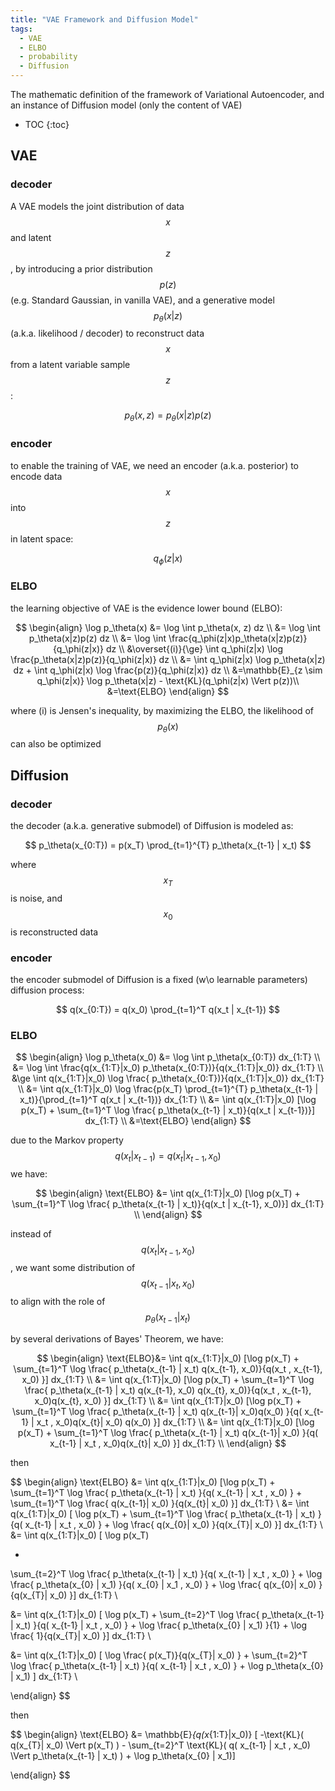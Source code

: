 ```yaml
---
title: "VAE Framework and Diffusion Model"
tags:
  - VAE
  - ELBO
  - probability
  - Diffusion
---
```


The mathematic definition of the framework of Variational Autoencoder, and an instance of Diffusion model (only the content of VAE)

* TOC 
{:toc}

<!-- git add . && git commit -m 'vae' && git push  -->

## VAE 

### decoder

A VAE models the joint distribution of data 
$$
x
$$
 and latent 
$$
z
$$
, by introducing a prior distribution 
$$
p(z)
$$
 (e.g. Standard Gaussian, in vanilla VAE), and a generative model 
$$
p_\theta(x | z) 
$$
(a.k.a. likelihood / decoder) to reconstruct data 
$$
x
$$
 from a latent variable sample 
$$
z
$$
:


$$
p_\theta(x, z) = p_\theta(x | z) p(z)
$$

### encoder 

to enable the training of VAE, we need an encoder (a.k.a. posterior) to encode data
$$
x
$$
into 
$$
z
$$
in latent space:


$$
q_\phi(z|x)
$$


### ELBO

the learning objective of VAE is the evidence lower bound (ELBO):


$$
\begin{align}
\log p_\theta(x) &= \log \int p_\theta(x, z) dz \\
&= \log \int p_\theta(x|z)p(z) dz \\
&= \log \int \frac{q_\phi(z|x)p_\theta(x|z)p(z)}{q_\phi(z|x)} dz \\
&\overset{(i)}{\ge} \int q_\phi(z|x) \log \frac{p_\theta(x|z)p(z)}{q_\phi(z|x)} dz \\
&= \int q_\phi(z|x) \log p_\theta(x|z) dz + \int q_\phi(z|x) \log \frac{p(z)}{q_\phi(z|x)} dz  \\
&=\mathbb{E}_{z \sim q_\phi(z|x)} \log p_\theta(x|z) - \text{KL}(q_\phi(z|x) \Vert p(z))\\
&=\text{ELBO}
\end{align}
$$


where (i) is Jensen's inequality, by maximizing the ELBO, the likelihood of 
$$
p_\theta (x)
$$
can also be optimized





## Diffusion

### decoder

the decoder (a.k.a. generative submodel) of Diffusion is modeled as:


$$
p_\theta(x_{0:T}) = p(x_T) \prod_{t=1}^{T} p_\theta(x_{t-1} | x_t)
$$


where 
$$
x_T
$$
is noise, and 
$$
x_0
$$
is reconstructed data



### encoder

the encoder submodel of Diffusion is a fixed (w\o learnable parameters) diffusion process:


$$
q(x_{0:T}) = q(x_0) \prod_{t=1}^T q(x_t | x_{t-1})
$$


### ELBO


$$
\begin{align}
\log p_\theta(x_0) &= \log \int p_\theta(x_{0:T}) dx_{1:T}  \\
&= \log \int \frac{q(x_{1:T}|x_0) p_\theta(x_{0:T})}{q(x_{1:T}|x_0)} dx_{1:T}  \\
&\ge \int q(x_{1:T}|x_0) \log  \frac{ p_\theta(x_{0:T})}{q(x_{1:T}|x_0)} dx_{1:T} \\
&= \int q(x_{1:T}|x_0) \log  \frac{p(x_T) \prod_{t=1}^{T} p_\theta(x_{t-1} | x_t)}{\prod_{t=1}^T q(x_t | x_{t-1})} dx_{1:T} \\
&= \int q(x_{1:T}|x_0) [\log p(x_T) + \sum_{t=1}^T \log \frac{  p_\theta(x_{t-1} | x_t)}{q(x_t | x_{t-1})}] dx_{1:T} \\
&=\text{ELBO}
\end{align}
$$


due to the Markov property
$$
q(x_t | x_{t-1}) = q(x_t | x_{t-1}, x_0)
$$
we have:


$$
\begin{align}
\text{ELBO} &= \int q(x_{1:T}|x_0) [\log p(x_T) + \sum_{t=1}^T \log \frac{  p_\theta(x_{t-1} | x_t)}{q(x_t | x_{t-1}, x_0)}] dx_{1:T} \\
\end{align}
$$


instead of 
$$
q(x_t | x_{t-1}, x_0)
$$
, we want some distribution of 
$$
q(x_{t-1} | x_t, x_0)
$$
to align with the role of 
$$
p_\theta(x_{t-1}|x_t)
$$




by several derivations of Bayes' Theorem, we have:


$$
\begin{align}
\text{ELBO}&= \int q(x_{1:T}|x_0) [\log p(x_T) + \sum_{t=1}^T \log \frac{  p_\theta(x_{t-1} | x_t)  q(x_{t-1}, x_0)}{q(x_t , x_{t-1}, x_0) }] dx_{1:T} \\
&= \int q(x_{1:T}|x_0) [\log p(x_T) + \sum_{t=1}^T \log \frac{  p_\theta(x_{t-1} | x_t)  q(x_{t-1}, x_0) q(x_{t}, x_0)}{q(x_t , x_{t-1}, x_0)q(x_{t}, x_0) }] dx_{1:T} \\
&= \int q(x_{1:T}|x_0) [\log p(x_T) + \sum_{t=1}^T \log \frac{  p_\theta(x_{t-1} | x_t)  q(x_{t-1}| x_0)q(x_0) }{q( x_{t-1} | x_t , x_0)q(x_{t}| x_0) q(x_0) }] dx_{1:T} \\
&= \int q(x_{1:T}|x_0) [\log p(x_T) + \sum_{t=1}^T \log \frac{  p_\theta(x_{t-1} | x_t)  q(x_{t-1}| x_0) }{q( x_{t-1} | x_t , x_0)q(x_{t}| x_0) }] dx_{1:T} \\
\end{align}
$$


then 


$$
\begin{align}
\text{ELBO}
&= \int q(x_{1:T}|x_0) [\log p(x_T) + \sum_{t=1}^T \log \frac{  p_\theta(x_{t-1} | x_t)   }{q( x_{t-1} | x_t , x_0) } + \sum_{t=1}^T \log \frac{   q(x_{t-1}| x_0) }{q(x_{t}| x_0) }] dx_{1:T} \\
&= \int q(x_{1:T}|x_0) [
\log p(x_T) + 
\sum_{t=1}^T \log \frac{  p_\theta(x_{t-1} | x_t)   }{q( x_{t-1} | x_t , x_0) } + 
\log \frac{   q(x_{0}| x_0) }{q(x_{T}| x_0) }] dx_{1:T} \\
&= \int q(x_{1:T}|x_0) [
\log p(x_T) 

+ 
\sum_{t=2}^T \log \frac{  p_\theta(x_{t-1} | x_t)   }{q( x_{t-1} | x_t , x_0) } + 
 \log \frac{  p_\theta(x_{0} | x_1)   }{q( x_{0} | x_1 , x_0) } + 
\log \frac{   q(x_{0}| x_0) }{q(x_{T}| x_0) }] dx_{1:T} \\

&= \int q(x_{1:T}|x_0) [
\log p(x_T) + 
\sum_{t=2}^T \log \frac{  p_\theta(x_{t-1} | x_t)   }{q( x_{t-1} | x_t , x_0) } + 
 \log \frac{  p_\theta(x_{0} | x_1)   }{1} + 
\log \frac{   1}{q(x_{T}| x_0) }] dx_{1:T} \\

&= \int q(x_{1:T}|x_0) [
\log \frac{   p(x_T)}{q(x_{T}| x_0) } + 
\sum_{t=2}^T \log \frac{  p_\theta(x_{t-1} | x_t)   }{q( x_{t-1} | x_t , x_0) } + 
 \log  p_\theta(x_{0} | x_1)
] dx_{1:T} \\

\end{align}
$$


then 


$$
\begin{align}
\text{ELBO}
&= 
\mathbb{E}_{q(x_{1:T}|x_0)} [ -\text{KL}( q(x_{T}| x_0)  \Vert p(x_T) ) - \sum_{t=2}^T \text{KL}( q( x_{t-1} | x_t , x_0) \Vert p_\theta(x_{t-1} | x_t)  ) + \log  p_\theta(x_{0} | x_1)]

\end{align}
$$
